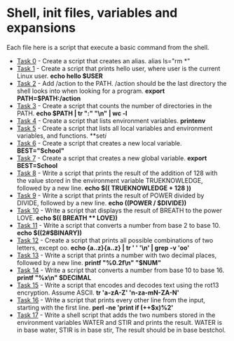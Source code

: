 # Shell, init files, variables and expansions
Each file here is a script that execute a basic command from the shell. 

* [Task 0](./0-alias) - Create a script that creates an alias. alias  ls="rm *"
* [Task 1](./1-hello_you) - Create a script that prints hello user, where user is the current Linux user. **echo hello $USER**
* [Task 2](./2-path) - Add /action to the PATH. /action should be the last directory the shell looks into when looking for a program. **export PATH=$PATH:/action**
* [Task 3](./3-paths) - Create a script that counts the number of directories in the PATH. **echo $PATH | tr ":" "\n" | wc -l**
* [Task 4](./4-global_variables) - Create a script that lists environment variables. **printenv**
* [Task 5](./5-local_variables) - Create a script that lists all local variables and environment variables, and functions. **set*i*
* [Task 6](./6-create_local_variable) - Create a script that creates a new local variable. **BEST="School"**
* [Task 7](./7-create_global_variable) - Create a script that creates a new global variable. **export BEST=School**
* [Task 8](./8-true_knowledge) - Write a script that prints the result of the addition of 128 with the value stored in the environment variable TRUEKNOWLEDGE, followed by a new line. **echo $(( TRUEKNOWLEDGE + 128 ))**
* [Task 9](./9-divide_and_rule) - Write a script that prints the result of POWER divided by DIVIDE, followed by a new line. **echo $(($POWER / $DIVIDE))**
* [Task 10](./10-love_exponent_breath) - Write a script that displays the result of BREATH to the power LOVE. **echo $(( BREATH ** LOVE))**
* [Task 11](./11-binary_to_decimal) - Write a script that converts a number from base 2 to base 10. **echo $((2#$BINARY))**
* [Task 12](./12-combinations) - Create a script that prints all possible combinations of two letters, except oo. **echo {a..z}{a..z} | tr ' ' '\n' | grep -v 'oo'**
* [Task 13](./13-print_float) - Write a script that prints a number with two decimal places, followed by a new line. **printf "%0.2f\n" "$NUM"**
* [Task 14](./14-decimal_to_hexadecimal) - Write a script that converts a number from base 10 to base 16. **printf "%x\n" $DECIMAL**
* [Task 15](./15-rot13) - Write a script that encodes and decodes text using the rot13 encryption. Assume ASCII. **tr 'a-zA-Z' 'n-za-mN-ZA-N'**
* [Task 16](./16-odd) - Write a script that prints every other line from the input, starting with the first line. **perl -ne 'print if (++$x)%2'**
* [Task 17](./17-water_and_stir) - Write a shell script that adds the two numbers stored in the environment variables WATER and STIR and prints the result. WATER is in base water, STIR is in base stir, The result should be in base bestchol.

